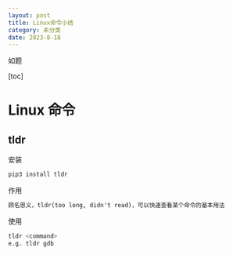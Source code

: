 ```yaml
---
layout: post
title: Linux命令小结
category: 未分类
date: 2023-8-18
---
```

如题
<!-- more -->
[toc]

# Linux 命令

## tldr

安装

```bash
pip3 install tldr
```

作用

```tex
顾名思义，tldr(too long, didn't read)，可以快速查看某个命令的基本用法
```

使用

```bash
tldr <command>
e.g. tldr gdb
```

